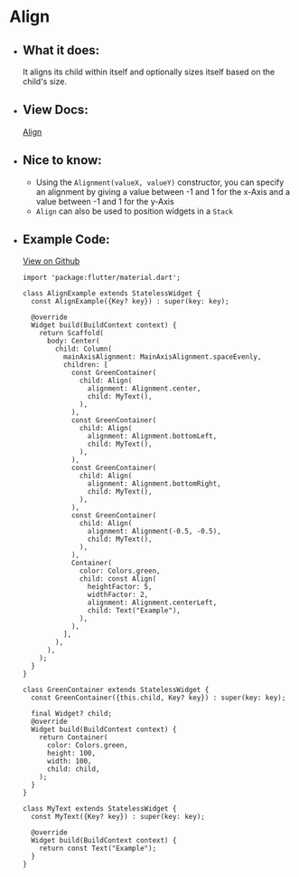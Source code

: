 # Align

- ## What it does:
  It aligns its child within itself and optionally sizes itself based on the child's size.

- ## View Docs:
  [Align](https://api.flutter.dev/flutter/widgets/Align-class.html)

- ## Nice to know:
  - Using the `Alignment(valueX, valueY)` constructor, you can specify an alignment by giving a value between -1 and 1 for the x-Axis and a value between -1 and 1 for the y-Axis
  - `Align` can also be used to position widgets in a `Stack`
  
- ## Example Code:
  [View on Github](https://github.com/TheUltimateOptimist/Widgets/blob/master/example_writer/lib/align_example.dart)

  ```
  import 'package:flutter/material.dart';

  class AlignExample extends StatelessWidget {
    const AlignExample({Key? key}) : super(key: key);

    @override
    Widget build(BuildContext context) {
      return Scaffold(
        body: Center(
          child: Column(
            mainAxisAlignment: MainAxisAlignment.spaceEvenly,
            children: [
              const GreenContainer(
                child: Align(
                  alignment: Alignment.center,
                  child: MyText(),
                ),
              ),
              const GreenContainer(
                child: Align(
                  alignment: Alignment.bottomLeft,
                  child: MyText(),
                ),
              ),
              const GreenContainer(
                child: Align(
                  alignment: Alignment.bottomRight,
                  child: MyText(),
                ),
              ),
              const GreenContainer(
                child: Align(
                  alignment: Alignment(-0.5, -0.5),
                  child: MyText(),
                ),
              ),
              Container(
                color: Colors.green,
                child: const Align(
                  heightFactor: 5,
                  widthFactor: 2,
                  alignment: Alignment.centerLeft,
                  child: Text("Example"),
                ),
              ),
            ],
          ),
        ),
      );
    }
  }

  class GreenContainer extends StatelessWidget {
    const GreenContainer({this.child, Key? key}) : super(key: key);

    final Widget? child;
    @override
    Widget build(BuildContext context) {
      return Container(
        color: Colors.green,
        height: 100,
        width: 100,
        child: child,
      );
    }
  }

  class MyText extends StatelessWidget {
    const MyText({Key? key}) : super(key: key);

    @override
    Widget build(BuildContext context) {
      return const Text("Example");
    }
  }
  ```